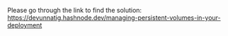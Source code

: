 Please go through the link to find the solution: https://devunnatig.hashnode.dev/managing-persistent-volumes-in-your-deployment
